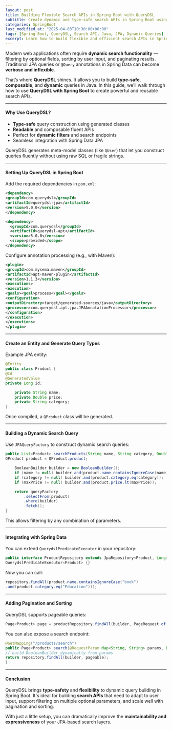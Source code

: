 ```yaml
---
layout: post
title: Building Flexible Search APIs in Spring Boot with QueryDSL
subtitle: Create dynamic and type-safe search APIs in Spring Boot using the power of QueryDSL
categories: SpringBoot
last_modified_at: "2025-04-03T10:30:00+00:00"
tags: [Spring Boot, QueryDSL, Search API, Java, JPA, Dynamic Queries]
excerpt: Learn how to build flexible and efficient search APIs in Spring Boot using QueryDSL. This guide covers dynamic filters, pagination, and type-safe criteria building with real-world examples.
---
```

Modern web applications often require **dynamic search functionality** — filtering by optional fields, sorting by user input, and paginating results. Traditional JPA queries or `@Query` annotations in Spring Data can become **verbose and inflexible**.

That’s where **QueryDSL** shines. It allows you to build **type-safe**, **composable**, and **dynamic** queries in Java. In this guide, we’ll walk through how to use **QueryDSL with Spring Boot** to create powerful and reusable search APIs.

---

#### Why Use QueryDSL?

- **Type-safe** query construction using generated classes
- **Readable** and composable fluent APIs
- Perfect for **dynamic filters** and search endpoints
- Seamless integration with Spring Data JPA

QueryDSL generates meta-model classes (like `QUser`) that let you construct queries fluently without using raw SQL or fragile strings.

---

#### Setting Up QueryDSL in Spring Boot

Add the required dependencies in `pom.xml`:

```xml
<dependency>
<groupId>com.querydsl</groupId>
<artifactId>querydsl-jpa</artifactId>
<version>5.0.0</version>
</dependency>

<dependency>
  <groupId>com.querydsl</groupId>
  <artifactId>querydsl-apt</artifactId>
  <version>5.0.0</version>
  <scope>provided</scope>
</dependency>
```

Configure annotation processing (e.g., with Maven):

```xml
<plugin>
<groupId>com.mysema.maven</groupId>
<artifactId>apt-maven-plugin</artifactId>
<version>1.1.3</version>
<executions>
<execution>
<goals><goal>process</goal></goals>
<configuration>
<outputDirectory>target/generated-sources/java</outputDirectory>
<processor>com.querydsl.apt.jpa.JPAAnnotationProcessor</processor>
</configuration>
</execution>
</executions>
</plugin>
```

---

#### Create an Entity and Generate Query Types

Example JPA entity:

```java
@Entity
public class Product {
@Id
@GeneratedValue
private Long id;

    private String name;
    private Double price;
    private String category;
}
```

Once compiled, a `QProduct` class will be generated.

---

#### Building a Dynamic Search Query

Use `JPAQueryFactory` to construct dynamic search queries:

```java
public List<Product> searchProducts(String name, String category, Double maxPrice) {
QProduct product = QProduct.product;

    BooleanBuilder builder = new BooleanBuilder();
    if (name != null) builder.and(product.name.containsIgnoreCase(name));
    if (category != null) builder.and(product.category.eq(category));
    if (maxPrice != null) builder.and(product.price.lt(maxPrice));

    return queryFactory
        .selectFrom(product)
        .where(builder)
        .fetch();
}
```

This allows filtering by any combination of parameters.

---

#### Integrating with Spring Data

You can extend `QuerydslPredicateExecutor` in your repository:

```java
public interface ProductRepository extends JpaRepository<Product, Long>,
QuerydslPredicateExecutor<Product> {}
```

Now you can call:

```java
repository.findAll(product.name.containsIgnoreCase("book")
.and(product.category.eq("Education")));
```

---

#### Adding Pagination and Sorting

QueryDSL supports pageable queries:

```java
Page<Product> page = productRepository.findAll(builder, PageRequest.of(0, 10, Sort.by("price").descending()));
```

You can also expose a search endpoint:

```java
@GetMapping("/products/search")
public Page<Product> search(@RequestParam Map<String, String> params, Pageable pageable) {
// build BooleanBuilder dynamically from params
return repository.findAll(builder, pageable);
}
```

---

#### Conclusion

QueryDSL brings **type-safety** and **flexibility** to dynamic query building in Spring Boot. It's ideal for building **search APIs** that need to adapt to user input, support filtering on multiple optional parameters, and scale well with pagination and sorting.

With just a little setup, you can dramatically improve the **maintainability and expressiveness** of your JPA-based search layers.
